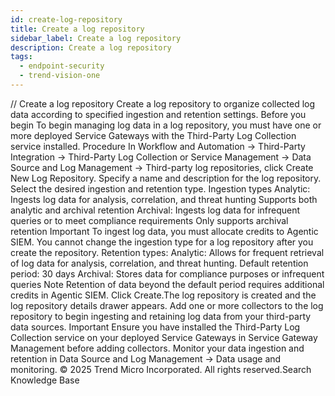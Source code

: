 ```yaml
---
id: create-log-repository
title: Create a log repository
sidebar_label: Create a log repository
description: Create a log repository
tags:
  - endpoint-security
  - trend-vision-one
---
```


/*<![CDATA[*/ $('#title').html($('meta[name=map-description]').attr('content')); /*]]>*/ Create a log repository Create a log repository to organize collected log data according to specified ingestion and retention settings. Before you begin To begin managing log data in a log repository, you must have one or more deployed Service Gateways with the Third-Party Log Collection service installed. Procedure In Workflow and Automation → Third-Party Integration → Third-Party Log Collection or Service Management → Data Source and Log Management → Third-party log repositories, click Create New Log Repository. Specify a name and description for the log repository. Select the desired ingestion and retention type. Ingestion types Analytic: Ingests log data for analysis, correlation, and threat hunting Supports both analytic and archival retention Archival: Ingests log data for infrequent queries or to meet compliance requirements Only supports archival retention Important To ingest log data, you must allocate credits to Agentic SIEM. You cannot change the ingestion type for a log repository after you create the repository. Retention types: Analytic: Allows for frequent retrieval of log data for analysis, correlation, and threat hunting. Default retention period: 30 days Archival: Stores data for compliance purposes or infrequent queries Note Retention of data beyond the default period requires additional credits in Agentic SIEM. Click Create.The log repository is created and the log repository details drawer appears. Add one or more collectors to the log repository to begin ingesting and retaining log data from your third-party data sources. Important Ensure you have installed the Third-Party Log Collection service on your deployed Service Gateways in Service Gateway Management before adding collectors. Monitor your data ingestion and retention in Data Source and Log Management → Data usage and monitoring. © 2025 Trend Micro Incorporated. All rights reserved.Search Knowledge Base